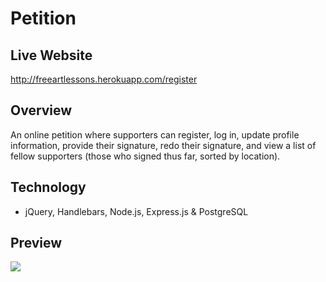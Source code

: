 # Petition

## Live Website

http://freeartlessons.herokuapp.com/register

## Overview

An online petition where supporters can register, log in, update profile information, provide their signature, redo their signature, and view a list of fellow supporters (those who signed thus far, sorted by location).

## Technology

-   jQuery, Handlebars, Node.js, Express.js & PostgreSQL

## Preview

<img src="public/images/preview.gif">
